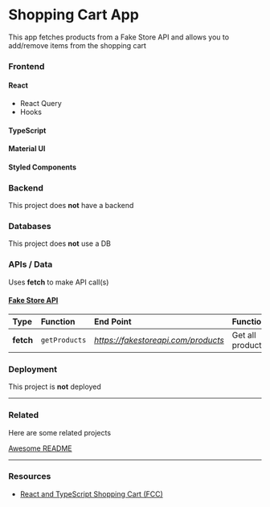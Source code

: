 # Shopping Cart App

This app fetches products from a Fake Store API and allows you to add/remove items from the shopping cart

### Frontend

#### React
- React Query
- Hooks

#### TypeScript

#### Material UI

#### Styled Components

### Backend

This project does **not** have a backend

### Databases

This project does **not** use a DB

### APIs / Data

Uses **fetch** to make API call(s)

#### [Fake Store API](https://fakestoreapi.com)

| Type      | Function      | End Point                           | Functionality    |
| :-------- | :------------ | :---------------------------------- | :--------------- |
| **fetch** | `getProducts` | *https://fakestoreapi.com/products* | Get all products |


### Deployment

This project is **not** deployed

---

### Related

Here are some related projects

[Awesome README](https://github.com/matiassingers/awesome-readme)

---

### Resources
- [React and TypeScript Shopping Cart (FCC)](https://www.freecodecamp.org/news/build-a-shopping-cart-with-react-and-typescript/)
